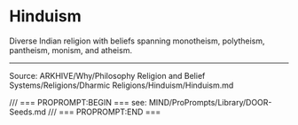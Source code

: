 # Hinduism

Diverse Indian religion with beliefs spanning monotheism, polytheism, pantheism, monism, and atheism.

---
Source: ARKHIVE/Why/Philosophy Religion and Belief Systems/Religions/Dharmic Religions/Hinduism/Hinduism.md

/// === PROPROMPT:BEGIN ===
see: MIND/ProPrompts/Library/DOOR-Seeds.md
/// === PROPROMPT:END ===
